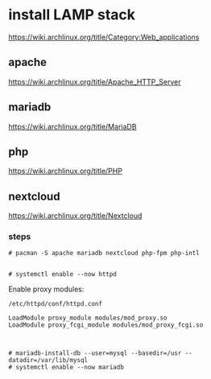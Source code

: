 # install LAMP stack

https://wiki.archlinux.org/title/Category:Web_applications  

## apache

https://wiki.archlinux.org/title/Apache_HTTP_Server


## mariadb

https://wiki.archlinux.org/title/MariaDB  

## php

https://wiki.archlinux.org/title/PHP  

## nextcloud

https://wiki.archlinux.org/title/Nextcloud

### steps

    # pacman -S apache mariadb nextcloud php-fpm php-intl


    # systemctl enable --now httpd

Enable proxy modules:

	/etc/httpd/conf/httpd.conf

	LoadModule proxy_module modules/mod_proxy.so  
	LoadModule proxy_fcgi_module modules/mod_proxy_fcgi.so
	    


    # mariadb-install-db --user=mysql --basedir=/usr --datadir=/var/lib/mysql
    # systemctl enable --now mariadb
    



